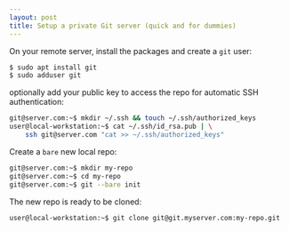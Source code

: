 ```yaml
---
layout: post
title: Setup a private Git server (quick and for dummies)
---
```


On your remote server, install the packages and create a `git` user:
```bash
$ sudo apt install git
$ sudo adduser git
```

optionally add your public key to access the repo for automatic SSH authentication:
``` bash
git@server.com:~$ mkdir ~/.ssh && touch ~/.ssh/authorized_keys
user@local-workstation:~$ cat ~/.ssh/id_rsa.pub | \
    ssh git@server.com "cat >> ~/.ssh/authorized_keys"
```

Create a `bare` new local repo:
``` bash
git@server.com:~$ mkdir my-repo
git@server.com:~$ cd my-repo
git@server.com:~$ git --bare init
```

The new repo is ready to be cloned:
``` bash
user@local-workstation:~$ git clone git@git.myserver.com:my-repo.git
```
